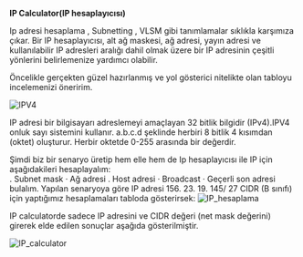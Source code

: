 **IP Calculator(IP hesaplayıcısı)**

Ip adresi hesaplama , Subnetting , VLSM gibi tanımlamalar sıklıkla karşımıza çıkar.
Bir IP hesaplayıcısı, alt ağ maskesi, ağ adresi, yayın adresi ve kullanılabilir IP adresleri aralığı dahil olmak üzere bir IP adresinin çeşitli yönlerini belirlemenize yardımcı olabilir.

Öncelikle gerçekten güzel hazırlanmış ve yol gösterici nitelikte olan tabloyu incelemenizi öneririm.

![IPV4](https://github.com/user-attachments/assets/b13b20cb-9de8-49f7-a632-e5a85dd03787)

IP adresi bir bilgisayarı adreslemeyi amaçlayan 32 bitlik bilgidir (IPv4).IPV4 onluk sayı sistemini kullanır. a.b.c.d şeklinde herbiri 8 bitlik 4 kısımdan (oktet) oluşturur.  Herbir oktetde 0-255 arasında bir değerdir.

Şimdi biz bir senaryo üretip hem elle hem de Ip hesaplayıcısı ile IP için aşağıdakileri hesaplayalım:    <br/>
.        Subnet mask
·        Ağ adresi
.        Host adresi
·        Broadcast
·        Geçerli son adresi  bulalım.
Yapılan senaryoya göre  IP adresi  156. 23. 19. 145/ 27 CIDR (B sınıfı) için yaptığımız hesaplamaları tabloda gösterirsek:
![IP_hesaplama](https://github.com/user-attachments/assets/def2db3f-f784-4629-a693-7cd482c1e932)

IP calculatorde sadece IP adresini ve CIDR değeri (net mask değerini) girerek elde edilen sonuçlar aşağıda gösterilmiştir.

![IP_calculator](https://github.com/user-attachments/assets/b0905090-35f9-4034-acb8-a92b10959b02)

